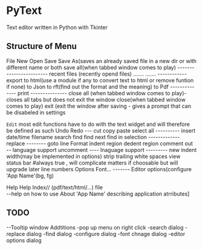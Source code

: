 # PyText
Text editor written in Python with Tkinter


## Structure of Menu

File
    New
    Open
    Save
    Save As(saves an already saved file in a new dir or with  different name or both
    save all(when tabbed window comes to play)
    ------------------------
    recent files (recently opend files)
        .......
        .......
    ------------
    export
        to html(use a module if any to convert  text to html or remove funtion if none)
        to Json
        to rft(find out the format and the meaning)
        to Pdf
    --------------
    print
    ---------------
    close all  (when tabbed window comes to play)-closes all tabs but does not exit the window
    close(when tabbed window comes to play)
    exit (exit the window after saving - gives a prompt that can be disabeled in settings

    
`Edit`   most edit functions have to do with the text widget and        will therefore be defined as such
    Undo
    Redo
    ---
    cut
    copy
    paste
    select all
    ----------
    insert
            date/time
            filename
search
    find
    find next
    find in selection
    -------------
    replace
    --------
    goto line
Format
    indent region
    dedent region
    comment out   -- language support
    uncomment  ---- lnaguage support
    ---------
    new indent width(may be implemented in options)
    strip trailing white spaces
view
    status bar    #always true , will complicate matters if choosable but will upgrade later
    line numbers
Options
    Font...
    -------
    Editor options(configure 'App Name'(bg, fg)

Help
    Help Index// (pdf/text/html/...) file  
    --help on how to use 
    About 'App Name' describing application atrributes]


## TODO
--Tooltip window
Addtitions
-pop up menu on right click
-search dialog
-replace dialog
-find dialog
-configure dialog
-font chnage dialog
-editor options dialog
